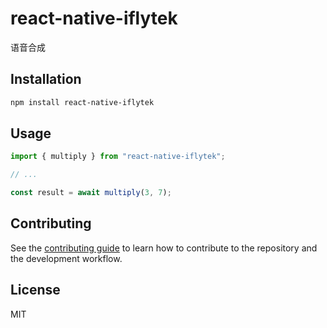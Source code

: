 # react-native-iflytek

语音合成

## Installation

```sh
npm install react-native-iflytek
```

## Usage

```js
import { multiply } from "react-native-iflytek";

// ...

const result = await multiply(3, 7);
```

## Contributing

See the [contributing guide](CONTRIBUTING.md) to learn how to contribute to the repository and the development workflow.

## License

MIT

